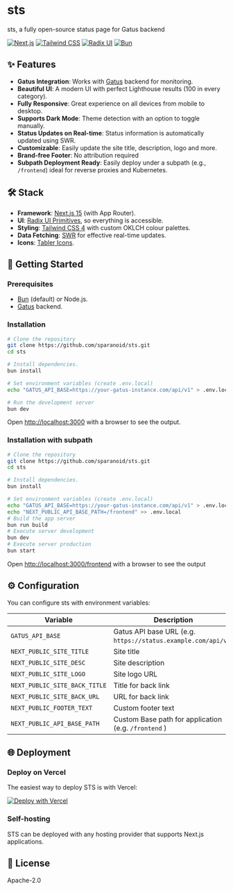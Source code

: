 # sts

sts, a fully open-source status page for Gatus backend

[![Next.js](https://img.shields.io/badge/Next.js_15-black?style=for-the-badge&logo=next.js&logoColor=white)](https://nextjs.org/)
[![Tailwind CSS](https://img.shields.io/badge/Tailwind_CSS_4-38B2AC?style=for-the-badge&logo=tailwind-css&logoColor=white)](https://tailwindcss.com/)
[![Radix UI](https://img.shields.io/badge/Radix_UI-161618?style=for-the-badge&logo=radix-ui&logoColor=white)](https://www.radix-ui.com/)
[![Bun](https://img.shields.io/badge/Bun-000000?style=for-the-badge&logo=bun&logoColor=white)](https://bun.sh/)

## ✨ Features

- **Gatus Integration**: Works with [Gatus](https://github.com/TwiN/gatus) backend for monitoring.
- **Beautiful UI**: A modern UI with perfect Lighthouse results (100 in every category).
- **Fully Responsive**: Great experience on all devices from mobile to desktop.
- **Supports Dark Mode**: Theme detection with an option to toggle manually.
- **Status Updates on Real-time**: Status information is automatically updated using SWR.
- **Customizable**: Easily update the site title, description, logo and more.
- **Brand-free Footer**: No attribution required
- **Subpath Deployment Ready**: Easily deploy under a subpath (e.g., `/frontend`) ideal for reverse proxies and Kubernetes.

## 🛠️ Stack

- **Framework**: [Next.js 15](https://nextjs.org/) (with App Router).
- **UI**: [Radix UI Primitives](https://www.radix-ui.com/), so everything is accessible.
- **Styling**: [Tailwind CSS 4](https://tailwindcss.com/) with custom OKLCH colour palettes.
- **Data Fetching**: [SWR](https://swr.vercel.app/) for effective real-time updates.
- **Icons**: [Tabler Icons](https://tabler-icons.io/).

## 🚀 Getting Started

### Prerequisites

- [Bun](https://bun.sh/) (default) or Node.js.
- [Gatus](https://github.com/TwiN/gatus) backend.

### Installation

```bash
# Clone the repository
git clone https://github.com/sparanoid/sts.git
cd sts

# Install dependencies.
bun install

# Set environment variables (create .env.local)
echo "GATUS_API_BASE=https://your-gatus-instance.com/api/v1" > .env.local

# Run the development server
bun dev
```

Open [http://localhost:3000](http://localhost:3000) with a browser to see the output.

### Installation with subpath
```bash
# Clone the repository
git clone https://github.com/sparanoid/sts.git
cd sts

# Install dependencies.
bun install

# Set environment variables (create .env.local)
echo "GATUS_API_BASE=https://your-gatus-instance.com/api/v1" > .env.local
echo "NEXT_PUBLIC_API_BASE_PATH=/frontend" >> .env.local
# Build the app server
bun run build
# Execute server development
bun dev
# Execute server production
bun start
```
Open [http://localhost:3000/frontend](http://localhost:3000/frontend) with a browser to see the output

## ⚙️ Configuration

You can configure sts with environment variables:

| Variable                      | Description                                                   | Required |
| ----------------------------- | ------------------------------------------------------------- | -------- |
| `GATUS_API_BASE`              | Gatus API base URL (e.g. `https://status.example.com/api/v1`) | ✅       |
| `NEXT_PUBLIC_SITE_TITLE`      | Site title                                                    | ❌       |
| `NEXT_PUBLIC_SITE_DESC`       | Site description                                              | ❌       |
| `NEXT_PUBLIC_SITE_LOGO`       | Site logo URL                                                 | ❌       |
| `NEXT_PUBLIC_SITE_BACK_TITLE` | Title for back link                                           | ❌       |
| `NEXT_PUBLIC_SITE_BACK_URL`   | URL for back link                                             | ❌       |
| `NEXT_PUBLIC_FOOTER_TEXT`     | Custom footer text                                            | ❌       |
| `NEXT_PUBLIC_API_BASE_PATH`   | Custom Base path for application (e.g. `/frontend` )          | ❌       |
## 🌐 Deployment

### Deploy on Vercel

The easiest way to deploy STS is with Vercel:

[![Deploy with Vercel](https://vercel.com/button)](https://vercel.com/new/clone?repository-url=https%3A%2F%2Fgithub.com%2Fsparanoid%2Fsts&env=NEXT_PUBLIC_SITE_TITLE,NEXT_PUBLIC_SITE_DESC,NEXT_PUBLIC_SITE_LOGO,NEXT_PUBLIC_SITE_BACK_TITLE,NEXT_PUBLIC_SITE_BACK_URL,NEXT_PUBLIC_FOOTER_TEXT,GATUS_API_BASE&envDescription=%60GATUS_API_BASE%60%20is%20required%2C%20ie.%20%60https%3A%2F%2Fstatus.twin.sh%2Fapi%2Fv1%60&project-name=sts&repository-name=sts)

### Self-hosting

STS can be deployed with any hosting provider that supports Next.js applications.

## 📝 License

Apache-2.0
